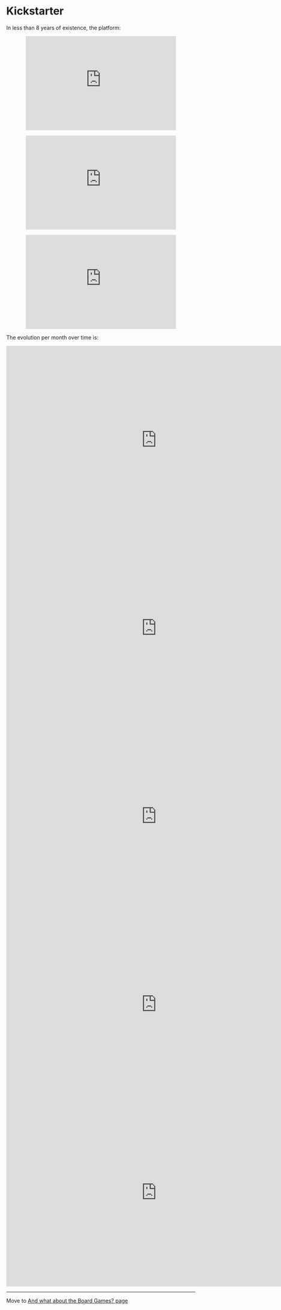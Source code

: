 # Kickstarter 

In less than 8 years of existence, the platform: 

<p align="center">
<iframe
  src="https://dcl.dev.looker.com/embed/looks/871"
  width="400"
  height="250"
   frameborder='0'>
</iframe></p>

<p align="center">
<iframe
  src="https://dcl.dev.looker.com/embed/looks/915"
  width="400"
  height="250"
   frameborder='0'>
</iframe></p>

<p align="center">
<iframe
  src="https://dcl.dev.looker.com/embed/looks/916"
  width="400"
  height="250"
   frameborder='0'>
</iframe></p>

The evolution per month over time is:

<iframe
  src="https://dcl.dev.looker.com/embed/looks/865"
  width="800"
  height="500"
   frameborder='0'>
</iframe>

<iframe
  src="https://dcl.dev.looker.com/embed/looks/866"
  width="800"
  height="500"
  frameborder='0'
  >
  
</iframe>

<iframe
  src="https://dcl.dev.looker.com/embed/looks/872"
  width="800"
  height="500"
   frameborder='0'
 >
</iframe>


<iframe
  src="https://dcl.dev.looker.com/embed/looks/906"
  width="800"
  height="500"
   frameborder='0'>
</iframe>

<iframe
  src="https://dcl.dev.looker.com/embed/looks/899"
  width="800"
  height="500"
   frameborder='0'
  >
</iframe>



---
Move to [And what about the Board Games? page](https://diegocamlooker.github.io/Kickstarter/ks_boardgames)
